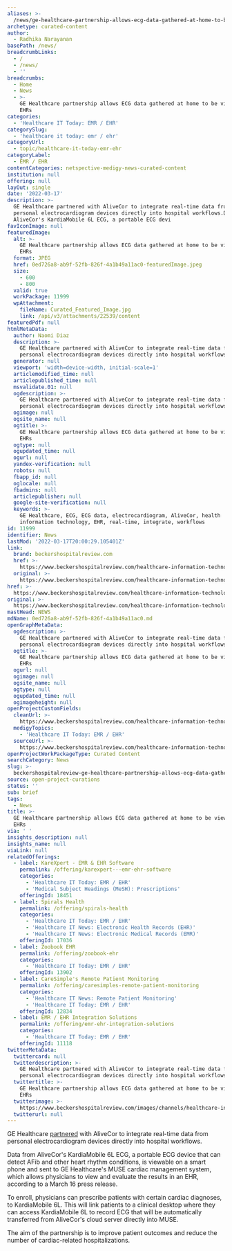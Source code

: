 ```yaml
---
aliases: >-
  /news/ge-healthcare-partnership-allows-ecg-data-gathered-at-home-to-be-viewed-in-ehrs
archetype: curated-content
author:
  - Radhika Narayanan
basePath: /news/
breadcrumbLinks:
  - /
  - /news/
  - ''
breadcrumbs:
  - Home
  - News
  - >-
    GE Healthcare partnership allows ECG data gathered at home to be viewed in
    EHRs
categories:
  - 'Healthcare IT Today: EMR / EHR'
categorySlug:
  - 'healthcare it today: emr / ehr'
categoryUrl:
  - topic/healthcare-it-today-emr-ehr
categoryLabel:
  - EMR / EHR
contentCategories: netspective-medigy-news-curated-content
institution: null
offering: null
layOut: single
date: '2022-03-17'
description: >-
  GE Healthcare partnered with AliveCor to integrate real-time data from
  personal electrocardiogram devices directly into hospital workflows.Data from
  AliveCor's KardiaMobile 6L ECG, a portable ECG devi
favIconImage: null
featuredImage:
  alt: >-
    GE Healthcare partnership allows ECG data gathered at home to be viewed in
    EHRs
  format: JPEG
  href: 0ed726a8-ab9f-52fb-826f-4a1b49a11ac0-featuredImage.jpeg
  size:
    - 600
    - 800
  valid: true
  workPackage: 11999
  wpAttachment:
    fileName: Curated_Featured_Image.jpg
    link: /api/v3/attachments/22539/content
featuredPdf: null
htmlMetaData:
  author: Naomi Diaz
  description: >-
    GE Healthcare partnered with AliveCor to integrate real-time data from
    personal electrocardiogram devices directly into hospital workflows.
  generator: null
  viewport: 'width=device-width, initial-scale=1'
  articlemodified_time: null
  articlepublished_time: null
  msvalidate.01: null
  ogdescription: >-
    GE Healthcare partnered with AliveCor to integrate real-time data from
    personal electrocardiogram devices directly into hospital workflows.
  ogimage: null
  ogsite_name: null
  ogtitle: >-
    GE Healthcare partnership allows ECG data gathered at home to be viewed in
    EHRs
  ogtype: null
  ogupdated_time: null
  ogurl: null
  yandex-verification: null
  robots: null
  fbapp_id: null
  oglocale: null
  fbadmins: null
  articlepublisher: null
  google-site-verification: null
  keywords: >-
    GE Healthcare, ECG, ECG data, electrocardiogram, AliveCor, health
    information technology, EHR, real-time, integrate, workflows
id: 11999
identifier: News
lastMod: '2022-03-17T20:00:29.105401Z'
link:
  brand: beckershospitalreview.com
  href: >-
    https://www.beckershospitalreview.com/healthcare-information-technology/ge-healthcare-partnership-allows-ecg-data-gathered-at-home-to-be-viewed-in-ehrs.html
  original: >-
    https://www.beckershospitalreview.com/healthcare-information-technology/ge-healthcare-partnership-allows-ecg-data-gathered-at-home-to-be-viewed-in-ehrs.html
href: >-
  https://www.beckershospitalreview.com/healthcare-information-technology/ge-healthcare-partnership-allows-ecg-data-gathered-at-home-to-be-viewed-in-ehrs.html
original: >-
  https://www.beckershospitalreview.com/healthcare-information-technology/ge-healthcare-partnership-allows-ecg-data-gathered-at-home-to-be-viewed-in-ehrs.html
mastHead: NEWS
mdName: 0ed726a8-ab9f-52fb-826f-4a1b49a11ac0.md
openGraphMetaData:
  ogdescription: >-
    GE Healthcare partnered with AliveCor to integrate real-time data from
    personal electrocardiogram devices directly into hospital workflows.
  ogtitle: >-
    GE Healthcare partnership allows ECG data gathered at home to be viewed in
    EHRs
  ogurl: null
  ogimage: null
  ogsite_name: null
  ogtype: null
  ogupdated_time: null
  ogimageheight: null
openProjectCustomFields:
  cleanUrl: >-
    https://www.beckershospitalreview.com/healthcare-information-technology/ge-healthcare-partnership-allows-ecg-data-gathered-at-home-to-be-viewed-in-ehrs.html
  medigyTopics:
    - 'Healthcare IT Today: EMR / EHR'
  sourceUrl: >-
    https://www.beckershospitalreview.com/healthcare-information-technology/ge-healthcare-partnership-allows-ecg-data-gathered-at-home-to-be-viewed-in-ehrs.html
openProjectWorkPackageType: Curated Content
searchCategory: News
slug: >-
  beckershospitalreview-ge-healthcare-partnership-allows-ecg-data-gathered-at-home-to-be-viewed-in-ehrs
source: open-project-curations
status: ''
sub: brief
tags:
  - News
title: >-
  GE Healthcare partnership allows ECG data gathered at home to be viewed in
  EHRs
via: ' '
insights_description: null
insights_name: null
viaLink: null
relatedOfferings:
  - label: KareXpert - EMR & EHR Software
    permalink: /offering/karexpert---emr-ehr-software
    categories:
      - 'Healthcare IT Today: EMR / EHR'
      - 'Medical Subject Headings (MeSH): Prescriptions'
    offeringId: 18451
  - label: Spirals Health
    permalink: /offering/spirals-health
    categories:
      - 'Healthcare IT Today: EMR / EHR'
      - 'Healthcare IT News: Electronic Health Records (EHR)'
      - 'Healthcare IT News: Electronic Medical Records (EMR)'
    offeringId: 17036
  - label: Zoobook EHR
    permalink: /offering/zoobook-ehr
    categories:
      - 'Healthcare IT Today: EMR / EHR'
    offeringId: 13902
  - label: CareSimple's Remote Patient Monitoring
    permalink: /offering/caresimples-remote-patient-monitoring
    categories:
      - 'Healthcare IT News: Remote Patient Monitoring'
      - 'Healthcare IT Today: EMR / EHR'
    offeringId: 12834
  - label: EMR / EHR Integration Solutions
    permalink: /offering/emr-ehr-integration-solutions
    categories:
      - 'Healthcare IT Today: EMR / EHR'
    offeringId: 11118
twitterMetaData:
  twittercard: null
  twitterdescription: >-
    GE Healthcare partnered with AliveCor to integrate real-time data from
    personal electrocardiogram devices directly into hospital workflows.
  twittertitle: >-
    GE Healthcare partnership allows ECG data gathered at home to be viewed in
    EHRs
  twitterimage: >-
    https://www.beckershospitalreview.com/images/channels/healthcare-information-technology/9.jpg
  twitterurl: null
---
```

<p>GE Healthcare <a href="https://www.businesswire.com/news/home/20220316005427/en/GE-Healthcare-AliveCor-Partnership-Aims-to-Increase-Convenience-for-Patients-and-Help-Reduce-Cardiac-Related-Hospitalizations-by-Improving-the-Quality-and-Integration-of-Patient-Data">partnered</a> with AliveCor to integrate real-time data from personal electrocardiogram devices directly into hospital workflows.</p><p>Data from AliveCor's KardiaMobile 6L ECG, a portable ECG device that can detect AFib and other heart rhythm conditions, is viewable on a smart phone and sent to GE Healthcare's MUSE cardiac management system, which allows physicians to view and evaluate the results in an EHR, according to a March 16 press release.&nbsp;&nbsp;</p><p>To enroll, physicians can prescribe patients with certain cardiac diagnoses, to KardiaMobile 6L. This will link patients to a clinical desktop where they can access KardiaMobile 6L to record ECG that will be automatically transferred from AliveCor's cloud server directly into MUSE.</p><p>The aim of the partnership is to improve patient outcomes and reduce the number of cardiac-related hospitalizations.</p>